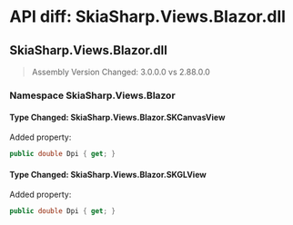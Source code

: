 # API diff: SkiaSharp.Views.Blazor.dll

## SkiaSharp.Views.Blazor.dll

> Assembly Version Changed: 3.0.0.0 vs 2.88.0.0

### Namespace SkiaSharp.Views.Blazor

#### Type Changed: SkiaSharp.Views.Blazor.SKCanvasView

Added property:

```csharp
public double Dpi { get; }
```


#### Type Changed: SkiaSharp.Views.Blazor.SKGLView

Added property:

```csharp
public double Dpi { get; }
```



